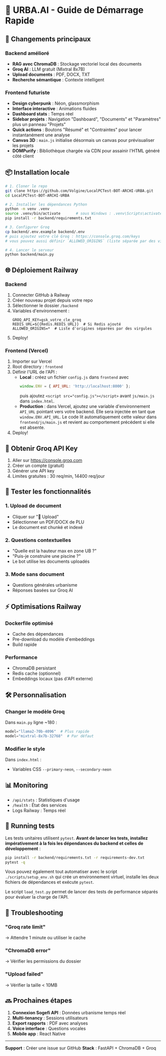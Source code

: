 # 🚀 URBA.AI - Guide de Démarrage Rapide

## 🎯 Changements principaux

### Backend amélioré
- **RAG avec ChromaDB** : Stockage vectoriel local des documents
- **Groq AI** : LLM gratuit (Mixtral 8x7B)
- **Upload documents** : PDF, DOCX, TXT
- **Recherche sémantique** : Contexte intelligent

### Frontend futuriste
- **Design cyberpunk** : Néon, glassmorphism
- **Interface interactive** : Animations fluides
- **Dashboard stats** : Temps réel
- **Sidebar projets** : Navigation "Dashboard", "Documents" et "Paramètres" plus un panneau "Projets"
- **Quick actions** : Boutons "Résumé" et "Contraintes" pour lancer instantanément une analyse
- **Canvas 3D** : `main.js` initialise désormais un canvas pour prévisualiser les projets
- **DOMPurify** : Bibliothèque chargée via CDN pour assainir l'HTML généré côté client

## 📦 Installation locale

```bash
# 1. Cloner le repo
git clone https://github.com/Volgine/LocalPCTest-BOT-ARCHI-URBA.git
cd LocalPCTest-BOT-ARCHI-URBA

# 2. Installer les dépendances Python
python -m venv .venv
source .venv/bin/activate       # sous Windows : .venv\Scripts\activate
pip install -r backend/requirements.txt

# 3. Configurer Groq
cp backend/.env.example backend/.env
# puis ajoutez votre clé Groq : https://console.groq.com/keys
# vous pouvez aussi définir `ALLOWED_ORIGINS` (liste séparée par des virgules)

# 4. Lancer le serveur
python backend/main.py
```

## 🌐 Déploiement Railway

### Backend
1. Connecter GitHub à Railway
2. Créer nouveau projet depuis votre repo
3. Sélectionner le dossier `/backend`
4. Variables d'environnement :
   ```
   GROQ_API_KEY=gsk_votre_cle_groq
   REDIS_URL=${{Redis.REDIS_URL}}  # Si Redis ajouté
   ALLOWED_ORIGINS=*  # Liste d'origines séparées par des virgules
   ```
5. Deploy!

### Frontend (Vercel)
1. Importer sur Vercel
2. Root directory : `frontend`
3. Définir l'URL de l'API :
   - **Local** : créez un fichier `config.js` dans `frontend` avec
     ```javascript
     window.ENV = { API_URL: 'http://localhost:8000' };
     ```
     puis ajoutez `<script src="config.js"></script>` avant `js/main.js` dans `index.html`.
   - **Production** : dans Vercel, ajoutez une variable d'environnement `API_URL`
     pointant vers votre backend. Elle sera injectée en tant que `window.ENV.API_URL`.
   Le code lit automatiquement cette valeur dans `frontend/js/main.js` et revient
   au comportement précédent si elle est absente.
4. Deploy!

## 🔑 Obtenir Groq API Key

1. Aller sur https://console.groq.com
2. Créer un compte (gratuit)
3. Générer une API key
4. Limites gratuites : 30 req/min, 14400 req/jour

## 🧪 Tester les fonctionnalités

### 1. Upload de document
- Cliquer sur "📁 Upload"
- Sélectionner un PDF/DOCX de PLU
- Le document est chunké et indexé

### 2. Questions contextuelles
- "Quelle est la hauteur max en zone UB ?"
- "Puis-je construire une piscine ?"
- Le bot utilise les documents uploadés

### 3. Mode sans document
- Questions générales urbanisme
- Réponses basées sur Groq AI

## ⚡ Optimisations Railway

### Dockerfile optimisé
- Cache des dépendances
- Pre-download du modèle d'embeddings
- Build rapide

### Performance
- ChromaDB persistant
- Redis cache (optionnel)
- Embeddings locaux (pas d'API externe)

## 🛠️ Personnalisation

### Changer le modèle Groq
Dans `main.py` ligne ~180 :
```python
model="llama2-70b-4096"  # Plus rapide
model="mixtral-8x7b-32768"  # Par défaut
```

### Modifier le style
Dans `index.html` :
- Variables CSS `--primary-neon`, `--secondary-neon`

## 📊 Monitoring

- `/api/stats` : Statistiques d'usage
- `/health` : État des services
- Logs Railway : Temps réel

## 🧪 Running tests

Les tests unitaires utilisent `pytest`. **Avant de lancer les tests, installez
impérativement à la fois les dépendances du backend et celles de
développement** :

```bash
pip install -r backend/requirements.txt -r requirements-dev.txt
pytest -q
```

Vous pouvez également tout automatiser avec le script `./scripts/setup_env.sh`
qui crée un environnement virtuel, installe les deux fichiers de
dépendances et exécute `pytest`.

Le script `load_test.py` permet de lancer des tests de performance
séparés pour évaluer la charge de l'API.

## 🐛 Troubleshooting

### "Groq rate limit"
→ Attendre 1 minute ou utiliser le cache

### "ChromaDB error"
→ Vérifier les permissions du dossier

### "Upload failed"
→ Vérifier la taille < 10MB

## 🔜 Prochaines étapes

1. **Connexion Sogefi API** : Données urbanisme temps réel
2. **Multi-tenancy** : Sessions utilisateurs
3. **Export rapports** : PDF avec analyses
4. **Voice interface** : Questions vocales
5. **Mobile app** : React Native

---

**Support** : Créer une issue sur GitHub
**Stack** : FastAPI + ChromaDB + Groq
